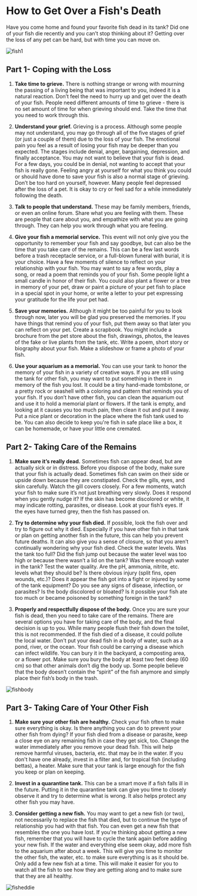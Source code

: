 # **How to Get Over a Fish's Death**

Have you come home and found your favorite fish dead in its tank? Did one of your fish die recently and you can’t stop thinking about it? Getting over the loss of any pet can be hard, but with time you can move on.

![fish1](https://www.wikihow.com/images/thumb/0/04/Get-Over-a-Fish%27s-Death-Step-1.jpg/aid417222-v4-728px-Get-Over-a-Fish%27s-Death-Step-1.jpg)

## Part 1- Coping with the Loss

1. **Take time to grieve.** There is nothing strange or wrong with mourning the passing of a living being that was important to you, indeed it is a natural reaction. Don’t feel the need to hurry up and get over the death of your fish. People need different amounts of time to grieve - there is no set amount of time for when grieving should end. Take the time that you need to work through this.

2. **Understand your grief.** Grieving is a process. Although some people may not understand, you may go through all of the five stages of grief (or just a couple of them) due to the loss of your fish. The emotional pain you feel as a result of losing your fish may be deeper than you expected. The stages include denial, anger, bargaining, depression, and finally acceptance.
You may not want to believe that your fish is dead. For a few days, you could be in denial, not wanting to accept that your fish is really gone.
Feeling angry at yourself for what you think you could or should have done to save your fish is also a normal stage of grieving. Don’t be too hard on yourself, however.
Many people feel depressed after the loss of a pet. It is okay to cry or feel sad for a while immediately following the death.

3. **Talk to people that understand.** These may be family members, friends, or even an online forum. Share what you are feeling with them. These are people that care about you, and empathize with what you are going through. They can help you work through what you are feeling.

4. **Give your fish a memorial service.** This event will not only give you the opportunity to remember your fish and say goodbye, but can also be the time that you take care of the remains. This can be a few last words before a trash receptacle service, or a full-blown funeral with burial, it is your choice.
Have a few moments of silence to reflect on your relationship with your fish.
You may want to say a few words, play a song, or read a poem that reminds you of your fish.
Some people light a small candle in honor of their fish.
You could also plant a flower or a tree in memory of your pet, draw or paint a picture of your pet fish to place in a special spot in your home, or write a letter to your pet expressing your gratitude for the life your pet had.

5. **Save your memories.** Although it might be too painful for you to look through now, later you will be glad you preserved the memories. If you have things that remind you of your fish, put them away so that later you can reflect on your pet.
Create a scrapbook. You might include a brochure from the pet store about the fish, drawings, photos, the leaves of the fake or live plants from the tank, etc.
Write a poem, short story or biography about your fish.
Make a slideshow or frame a photo of your fish.

6. **Use your aquarium as a memorial.** You can use your tank to honor the memory of your fish in a variety of creative ways.
If you are still using the tank for other fish, you may want to put something in there in memory of the fish you lost. It could be a tiny hand-made tombstone, or a pretty rock or seashell with a coloring and pattern that reminds you of your fish.
If you don’t have other fish, you can clean the aquarium out and use it to hold a memorial plant or flowers.
If the tank is empty, and looking at it causes you too much pain, then clean it out and put it away. Put a nice plant or decoration in the place where the fish tank used to be.
You can also decide to keep you're fish in safe place like a box, it can be homemade, or have your little one cremated.

## Part 2- Taking Care of the Remains



1. **Make sure it’s really dead.** Sometimes fish can appear dead, but are actually sick or in distress. Before you dispose of the body, make sure that your fish is actually dead. Sometimes fish can swim on their side or upside down because they are constipated. Check the gills, eyes, and skin carefully.
Watch the gill covers closely. For a few moments, watch your fish to make sure it’s not just breathing very slowly.
Does it respond when you gently nudge it?
If the skin has become discolored or white, it may indicate rotting, parasites, or disease.
Look at your fish’s eyes. If the eyes have turned grey, then the fish has passed on.

2. **Try to determine why your fish died.** If possible, look the fish over and try to figure out why it died. Especially if you have other fish in that tank or plan on getting another fish in the future, this can help you prevent future deaths. It can also give you a sense of closure, so that you aren’t continually wondering why your fish died.
Check the water levels. Was the tank too full? Did the fish jump out because the water level was too high or because there wasn’t a lid on the tank? Was there enough water in the tank?
Test the water quality. Are the pH, ammonia, nitrite, etc. levels what they should be?
Is there obvious injury (split fins, open wounds, etc.)? Does it appear the fish got into a fight or injured by some of the tank equipment?
Do you see any signs of disease, infection, or parasites? Is the body discolored or bloated?
Is it possible your fish ate too much or became poisoned by something foreign in the tank?

3. **Properly and respectfully dispose of the body.** Once you are sure your fish is dead, then you need to take care of the remains. There are several options you have for taking care of the body, and the final decision is up to you. While many people flush their fish down the toilet, this is not recommended. If the fish died of a disease, it could pollute the local water.
Don't put your dead fish in a body of water, such as a pond, river, or the ocean. Your fish could be carrying a disease which can infect wildlife.
You can bury it in the backyard, a composting area, or a flower pot. Make sure you bury the body at least two feet deep (60 cm) so that other animals don’t dig the body up.
Some people believe that the body doesn’t contain the “spirit” of the fish anymore and simply place their fish’s body in the trash.

![fishbody](https://www.wikihow.com/images/thumb/d/d8/Get-Over-a-Fish%27s-Death-Step-9.jpg/aid417222-v4-728px-Get-Over-a-Fish%27s-Death-Step-9.jpg)

## Part 3- Taking Care of Your Other Fish

1. **Make sure your other fish are healthy.** Check your fish often to make sure everything is okay. Is there anything you can do to prevent your other fish from dying? If your fish died from a disease or parasite, keep a close eye on any remaining fish in case they get sick, too.
Change the water immediately after you remove your dead fish. This will help remove harmful viruses, bacteria, etc. that may be in the water.
If you don't have one already, invest in a filter and, for tropical fish (including bettas), a heater.
Make sure that your tank is large enough for the fish you keep or plan on keeping.

2. **Invest in a quarantine tank.** This can be a smart move if a fish falls ill in the future. Putting it in the quarantine tank can give you time to closely observe it and try to determine what is wrong. It also helps protect any other fish you may have.

3. **Consider getting a new fish.** You may want to get a new fish (or two), not necessarily to replace the fish that died, but to continue the type of relationship you had with that fish. You can even get a new fish that resembles the one you have lost.
If you're thinking about getting a new fish, remember that you will have to cycle the tank again before adding your new fish.
If the water and everything else seem okay, add more fish to the aquarium after about a week. This will give you time to monitor the other fish, the water, etc. to make sure everything is as it should be.
Only add a few new fish at a time. This will make it easier for you to watch all the fish to see how they are getting along and to make sure that they are all healthy.

![fisheddie](https://www.wikihow.com/images/thumb/1/10/Get-Over-a-Fish%27s-Death-Step-5.jpg/aid417222-v4-728px-Get-Over-a-Fish%27s-Death-Step-5.jpg)
